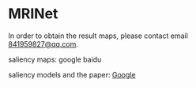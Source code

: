 # MRINet


In order to obtain the result maps, please contact email 841959827@qq.com.

saliency maps: google baidu

saliency models and the paper: [Google](https://drive.google.com/drive/folders/1iZ9qhZ5P2LuAuJWCrkfIb0culhnoKH_6?usp=sharing)
